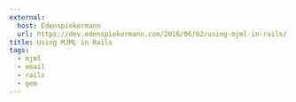```yaml
---
external:
  host: Edenspiekermann
  url: https://dev.edenspiekermann.com/2016/06/02/using-mjml-in-rails/
title: Using MJML in Rails
tags:
  - mjml
  - email
  - rails
  - gem
---
```

